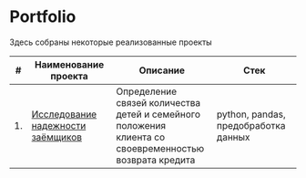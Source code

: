 # Portfolio

Здесь собраны некоторые реализованные проекты

| #    | Наименование проекта                | Описание                                                     | Стек                                                         |
| ---- | ------------------------------------------------------------ | ------------------------------------------------------------ | ------------------------------------------------------------ |
| 1.   | [Исследование надежности заёмщиков](https://github.com/artydyom/Partfolio/tree/main/Исследование%20надежности%20заемщиков) | Определение связей количества <br/>детей и семейного положения<br/> клиента со своевременностью <br/>возврата кредита | python, pandas, предобработка данных       |
